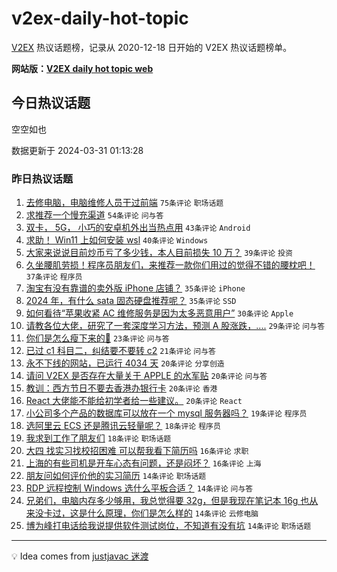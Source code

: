 # v2ex-daily-hot-topic

[V2EX](https://www.v2ex.com/) 热议话题榜，记录从 2020-12-18 日开始的 V2EX 热议话题榜单。

**网站版：[V2EX daily hot topic web](https://boojack.github.io/v2ex-daily-hot-topic-web/)**

## 今日热议话题

<!-- TODAY BEGIN -->

空空如也

数据更新于 2024-03-31 01:13:28

<!-- TODAY END -->

### 昨日热议话题

<!-- YESTERDAY BEGIN -->

1. [去修电脑，电脑维修人员干过前端](https://www.v2ex.com/t/1028319) `75条评论` `职场话题`
1. [求推荐一个慢充渠道](https://www.v2ex.com/t/1028309) `54条评论` `问与答`
1. [双卡， 5G， 小巧的安卓机外出当热点用](https://www.v2ex.com/t/1028299) `43条评论` `Android`
1. [求助！ Win11 上如何安装 wsl](https://www.v2ex.com/t/1028402) `40条评论` `Windows`
1. [大家来说说目前炒币亏了多少钱，本人目前损失 10 万？](https://www.v2ex.com/t/1028441) `39条评论` `投资`
1. [久坐腰肌劳损！程序员朋友们，来推荐一款你们用过的觉得不错的腰枕吧！](https://www.v2ex.com/t/1028354) `37条评论` `程序员`
1. [淘宝有没有靠谱的卖外版 iPhone 店铺？](https://www.v2ex.com/t/1028303) `35条评论` `iPhone`
1. [2024 年，有什么 sata 固态硬盘推荐呢？](https://www.v2ex.com/t/1028332) `35条评论` `SSD`
1. [如何看待“苹果收紧 AC 维修服务是因为太多恶意用户”](https://www.v2ex.com/t/1028314) `30条评论` `Apple`
1. [请教各位大佬，研究了一套深度学习方法，预测 A 股涨跌，....](https://www.v2ex.com/t/1028472) `29条评论` `问与答`
1. [你们是怎么瘦下来的🤗](https://www.v2ex.com/t/1028463) `23条评论` `问与答`
1. [已过 c1 科目二，纠结要不要转 c2](https://www.v2ex.com/t/1028394) `21条评论` `问与答`
1. [永不下线的网站，已运行 4034 天](https://www.v2ex.com/t/1028439) `20条评论` `分享创造`
1. [请问 V2EX 是否存在大量关于 APPLE 的水军贴](https://www.v2ex.com/t/1028433) `20条评论` `问与答`
1. [教训：西方节日不要去香港办银行卡](https://www.v2ex.com/t/1028373) `20条评论` `香港`
1. [React 大佬能不能给初学者给一些建议。](https://www.v2ex.com/t/1028324) `20条评论` `React`
1. [小公司多个产品的数据库可以放在一个 mysql 服务器吗？](https://www.v2ex.com/t/1028395) `19条评论` `程序员`
1. [选阿里云 ECS 还是腾讯云轻量呢？](https://www.v2ex.com/t/1028452) `18条评论` `程序员`
1. [我求到工作了朋友们](https://www.v2ex.com/t/1028339) `18条评论` `职场话题`
1. [大四 找实习找校招困难 可以帮我看下简历吗](https://www.v2ex.com/t/1028449) `16条评论` `求职`
1. [上海的有些司机是开车心态有问题，还是闷坏？](https://www.v2ex.com/t/1028362) `16条评论` `上海`
1. [朋友问如何评价他的实习简历](https://www.v2ex.com/t/1028420) `14条评论` `职场话题`
1. [RDP 远程控制 Windows 选什么平板合适？](https://www.v2ex.com/t/1028365) `14条评论` `问与答`
1. [兄弟们，电脑内存多少够用，我总觉得要 32g，但是我现在笔记本 16g 也从来没卡过，这是什么原理，你们是怎么样的](https://www.v2ex.com/t/1028356) `14条评论` `云修电脑`
1. [博为峰打电话给我说提供软件测试岗位，不知道有没有坑](https://www.v2ex.com/t/1028320) `14条评论` `职场话题`

<!-- YESTERDAY END -->

---

💡 Idea comes from [justjavac 迷渡](https://github.com/justjavac/)
